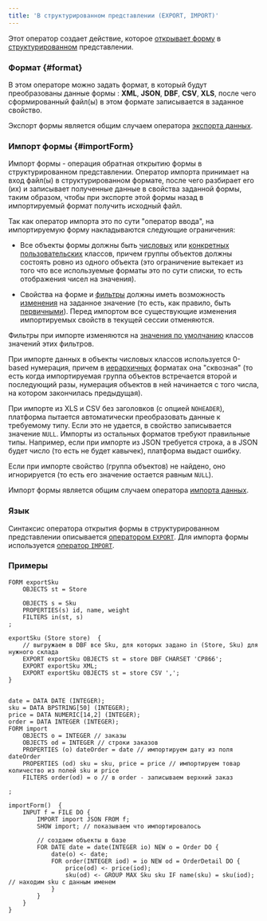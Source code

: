 ```yaml
---
title: 'В структурированном представлении (EXPORT, IMPORT)'
---
```


Этот оператор создает действие, которое [открывает форму](Open_form.md) в [структурированном](Structured_view.md) представлении.

### Формат {#format}

В этом операторе можно задать формат, в который будут преобразованы данные формы :  **XML**, **JSON**, **DBF**, **CSV**, **XLS**, после чего сформированный файл(ы) в этом формате записывается в заданное свойство.

Экспорт формы является общим случаем оператора [экспорта данных](Data_export_EXPORT_.md).

### Импорт формы {#importForm}

Импорт формы - операция обратная открытию формы в структурированном представлении. Оператор импорта принимает на вход файл(ы) в структурированном формате, после чего разбирает его (их) и записывает полученные данные в свойства заданной формы, таким образом, чтобы при экспорте этой формы назад в импортируемый формат получить исходный файл.

Так как оператор импорта это по сути "оператор ввода", на импортируемую форму накладываются следующие ограничения:

-   Все объекты формы должны быть [числовых](Built-in_classes.md#inheritance) или [конкретных](User_classes.md#abstract) [пользовательских](User_classes.md) классов, причем группы объектов должны состоять ровно из одного объекта (это ограничение вытекает из того что все используемые форматы это по сути списки, то есть отображения чисел на значения).

-   Свойства на форме и [фильтры](Form_structure.md#filters) должны иметь возможность [изменения](Property_change_CHANGE_.md) на заданное значение (то есть, как правило, быть [первичными](Data_properties_DATA_.md)). Перед импортом все существующие изменения импортируемых свойств в текущей сессии отменяются.

Фильтры при импорте изменяются на [значения по умолчанию](Built-in_classes.md#defaultvalue) классов значений этих фильтров.

При импорте данных в объекты числовых классов используется 0-based нумерация, причем в [иерархичных](Structured_view.md#hierarchy) форматах она "сквозная" (то есть когда импортируемая группа объектов встречается второй и последующий разы, нумерация объектов в ней начинается с того числа, на котором закончилась предыдущая).

При импорте из XLS и CSV без заголовков (с опцией `NOHEADER`), платформа пытается автоматически преобразовать данные к требуемому типу. Если это не удается, в свойство записывается значение `NULL`. Импорты из остальных форматов требуют правильные типы. Например, если при импорте из JSON требуется строка, а в JSON будет число (то есть не будет кавычек), платформа выдаст ошибку.

Если при импорте свойство (группа объектов) не найдено, оно игнорируется (то есть его значение остается равным `NULL`).

Импорт формы является общим случаем оператора [импорта данных](Data_import_IMPORT_.md).

### Язык

Синтаксис оператора открытия формы в структурированном представлении описывается [оператором `EXPORT`](EXPORT_operator.md). Для импорта формы используется [оператор `IMPORT`](IMPORT_operator.md).

### Примеры

```lsf
FORM exportSku
    OBJECTS st = Store

    OBJECTS s = Sku
    PROPERTIES(s) id, name, weight
    FILTERS in(st, s)
;

exportSku (Store store)  {
    // выгружаем в DBF все Sku, для которых задано in (Store, Sku) для нужного склада
    EXPORT exportSku OBJECTS st = store DBF CHARSET 'CP866';
    EXPORT exportSku XML;
    EXPORT exportSku OBJECTS st = store CSV ',';
}
```

```lsf

date = DATA DATE (INTEGER);
sku = DATA BPSTRING[50] (INTEGER);
price = DATA NUMERIC[14,2] (INTEGER);
order = DATA INTEGER (INTEGER);
FORM import
    OBJECTS o = INTEGER // заказы
    OBJECTS od = INTEGER // строки заказов
    PROPERTIES (o) dateOrder = date // импортируем дату из поля dateOrder
    PROPERTIES (od) sku = sku, price = price // импортируем товар количество из полей sku и price
    FILTERS order(od) = o // в order - записываем верхний заказ

;

importForm()  {
    INPUT f = FILE DO {
        IMPORT import JSON FROM f;
        SHOW import; // показываем что импортировалось

        // создаем объекты в базе
        FOR DATE date = date(INTEGER io) NEW o = Order DO {
            date(o) <- date;
            FOR order(INTEGER iod) = io NEW od = OrderDetail DO {
                price(od) <- price(iod);
                sku(od) <- GROUP MAX Sku sku IF name(sku) = sku(iod); // находим sku с данным именем
            }
        }
    }
}
```
